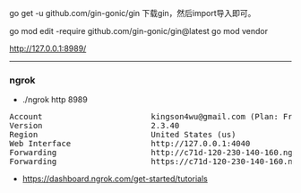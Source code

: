 go get -u github.com/gin-gonic/gin 下载gin，然后import导入即可。

go mod edit -require github.com/gin-gonic/gin@latest
go mod vendor

http://127.0.0.1:8989/



---

### ngrok
+ ./ngrok http 8989

<pre>
Account                       kingson4wu@gmail.com (Plan: Free)
Version                       2.3.40
Region                        United States (us)
Web Interface                 http://127.0.0.1:4040
Forwarding                    http://c71d-120-230-140-160.ngrok.io -> http://localhost:8989
Forwarding                    https://c71d-120-230-140-160.ngrok.io -> http://localhost:8989
</pre>

+ https://dashboard.ngrok.com/get-started/tutorials
